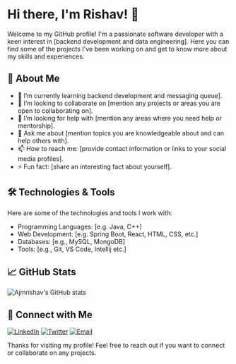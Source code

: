 # Hi there, I'm Rishav! 👋

Welcome to my GitHub profile! I'm a passionate software developer with a keen interest in [backend development and data engineering]. Here you can find some of the projects I've been working on and get to know more about my skills and experiences.

## 🚀 About Me

- 🌱 I’m currently learning backend development and messaging queue].
- 👯 I’m looking to collaborate on [mention any projects or areas you are open to collaborating on].
- 🤔 I’m looking for help with [mention any areas where you need help or mentorship].
- 💬 Ask me about [mention topics you are knowledgeable about and can help others with].
- 📫 How to reach me: [provide contact information or links to your social media profiles].
- ⚡ Fun fact: [share an interesting fact about yourself].

## 🛠️ Technologies & Tools

Here are some of the technologies and tools I work with:

- Programming Languages: [e.g. Java, C++]
- Web Development: [e.g. Spring Boot, React, HTML, CSS, etc.]
- Databases: [e.g., MySQL, MongoDB]
- Tools: [e.g., Git, VS Code, Intellij etc.]

## 📈 GitHub Stats

![Ajmrishav's GitHub stats](https://github-readme-stats.vercel.app/api?username=ajmrishav&show_icons=true&theme=radical)


## 🔗 Connect with Me

[![LinkedIn](https://img.shields.io/badge/-LinkedIn-blue?style=flat&logo=Linkedin&logoColor=white)]([your-linkedin-profile](https://www.linkedin.com/in/rishav-ajmani/))
[![Twitter](https://img.shields.io/badge/-Twitter-blue?style=flat&logo=Twitter&logoColor=white)]([your-twitter-profile](https://x.com/Rishav_240))
[![Email](https://img.shields.io/badge/-Email-red?style=flat&logo=Gmail&logoColor=white)](mailto:imrishav120@gmail.com)

Thanks for visiting my profile! Feel free to reach out if you want to connect or collaborate on any projects.
